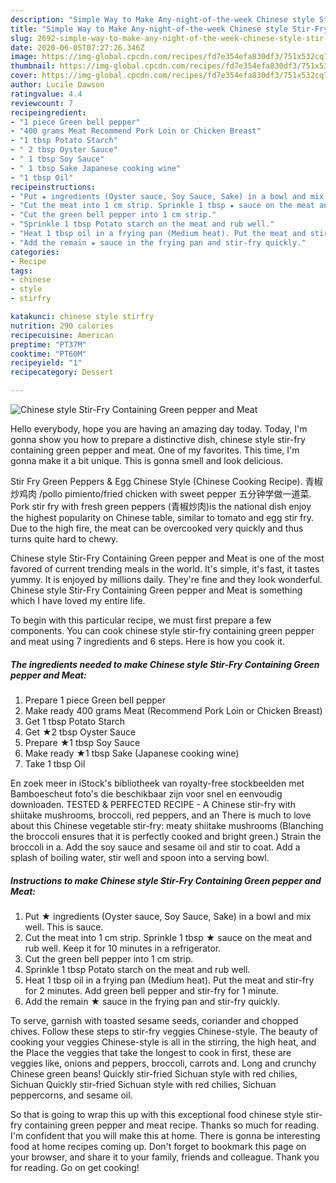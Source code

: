 ```yaml
---
description: "Simple Way to Make Any-night-of-the-week Chinese style Stir-Fry Containing Green pepper and Meat"
title: "Simple Way to Make Any-night-of-the-week Chinese style Stir-Fry Containing Green pepper and Meat"
slug: 2692-simple-way-to-make-any-night-of-the-week-chinese-style-stir-fry-containing-green-pepper-and-meat
date: 2020-06-05T07:27:26.346Z
image: https://img-global.cpcdn.com/recipes/fd7e354efa830df3/751x532cq70/chinese-style-stir-fry-containing-green-pepper-and-meat-recipe-main-photo.jpg
thumbnail: https://img-global.cpcdn.com/recipes/fd7e354efa830df3/751x532cq70/chinese-style-stir-fry-containing-green-pepper-and-meat-recipe-main-photo.jpg
cover: https://img-global.cpcdn.com/recipes/fd7e354efa830df3/751x532cq70/chinese-style-stir-fry-containing-green-pepper-and-meat-recipe-main-photo.jpg
author: Lucile Dawson
ratingvalue: 4.4
reviewcount: 7
recipeingredient:
- "1 piece Green bell pepper"
- "400 grams Meat Recommend Pork Loin or Chicken Breast"
- "1 tbsp Potato Starch"
- " 2 tbsp Oyster Sauce"
- " 1 tbsp Soy Sauce"
- " 1 tbsp Sake Japanese cooking wine"
- "1 tbsp Oil"
recipeinstructions:
- "Put ★ ingredients (Oyster sauce, Soy Sauce, Sake) in a bowl and mix well. This is sauce."
- "Cut the meat into 1 cm strip. Sprinkle 1 tbsp ★ sauce on the meat and rub well. Keep it for 10 minutes in a refrigerator."
- "Cut the green bell pepper into 1 cm strip."
- "Sprinkle 1 tbsp Potato starch on the meat and rub well."
- "Heat 1 tbsp oil in a frying pan (Medium heat). Put the meat and stir-fry for 2 minutes. Add green bell pepper and stir-fry for 1 minute."
- "Add the remain ★ sauce in the frying pan and stir-fry quickly."
categories:
- Recipe
tags:
- chinese
- style
- stirfry

katakunci: chinese style stirfry 
nutrition: 290 calories
recipecuisine: American
preptime: "PT37M"
cooktime: "PT60M"
recipeyield: "1"
recipecategory: Dessert

---
```



![Chinese style Stir-Fry Containing Green pepper and Meat](https://img-global.cpcdn.com/recipes/fd7e354efa830df3/751x532cq70/chinese-style-stir-fry-containing-green-pepper-and-meat-recipe-main-photo.jpg)

Hello everybody, hope you are having an amazing day today. Today, I'm gonna show you how to prepare a distinctive dish, chinese style stir-fry containing green pepper and meat. One of my favorites. This time, I'm gonna make it a bit unique. This is gonna smell and look delicious.

Stir Fry Green Peppers &amp; Egg Chinese Style (Chinese Cooking Recipe). 青椒炒鸡肉 /pollo pimiento/fried chicken with sweet pepper 五分钟学做一道菜. Pork stir fry with fresh green peppers (青椒炒肉)is the national dish enjoy the highest popularity on Chinese table, similar to tomato and egg stir fry. Due to the high fire, the meat can be overcooked very quickly and thus turns quite hard to chewy.

Chinese style Stir-Fry Containing Green pepper and Meat is one of the most favored of current trending meals in the world. It's simple, it's fast, it tastes yummy. It is enjoyed by millions daily. They're fine and they look wonderful. Chinese style Stir-Fry Containing Green pepper and Meat is something which I have loved my entire life.


To begin with this particular recipe, we must first prepare a few components. You can cook chinese style stir-fry containing green pepper and meat using 7 ingredients and 6 steps. Here is how you cook it.

<!--inarticleads1-->

##### The ingredients needed to make Chinese style Stir-Fry Containing Green pepper and Meat:

1. Prepare 1 piece Green bell pepper
1. Make ready 400 grams Meat (Recommend Pork Loin or Chicken Breast)
1. Get 1 tbsp Potato Starch
1. Get  ★2 tbsp Oyster Sauce
1. Prepare  ★1 tbsp Soy Sauce
1. Make ready  ★1 tbsp Sake (Japanese cooking wine)
1. Take 1 tbsp Oil


En zoek meer in iStock&#39;s bibliotheek van royalty-free stockbeelden met Bamboescheut foto&#39;s die beschikbaar zijn voor snel en eenvoudig downloaden. TESTED &amp; PERFECTED RECIPE - A Chinese stir-fry with shiitake mushrooms, broccoli, red peppers, and an There is much to love about this Chinese vegetable stir-fry: meaty shiitake mushrooms (Blanching the broccoli ensures that it is perfectly cooked and bright green.) Strain the broccoli in a. Add the soy sauce and sesame oil and stir to coat. Add a splash of boiling water, stir well and spoon into a serving bowl. 

<!--inarticleads2-->

##### Instructions to make Chinese style Stir-Fry Containing Green pepper and Meat:

1. Put ★ ingredients (Oyster sauce, Soy Sauce, Sake) in a bowl and mix well. This is sauce.
1. Cut the meat into 1 cm strip. Sprinkle 1 tbsp ★ sauce on the meat and rub well. Keep it for 10 minutes in a refrigerator.
1. Cut the green bell pepper into 1 cm strip.
1. Sprinkle 1 tbsp Potato starch on the meat and rub well.
1. Heat 1 tbsp oil in a frying pan (Medium heat). Put the meat and stir-fry for 2 minutes. Add green bell pepper and stir-fry for 1 minute.
1. Add the remain ★ sauce in the frying pan and stir-fry quickly.


To serve, garnish with toasted sesame seeds, coriander and chopped chives. Follow these steps to stir-fry veggies Chinese-style. The beauty of cooking your veggies Chinese-style is all in the stirring, the high heat, and the Place the veggies that take the longest to cook in first, these are veggies like, onions and peppers, broccoli, carrots and. Long and crunchy Chinese green beans! Quickly stir-fried Sichuan style with red chilies, Sichuan Quickly stir-fried Sichuan style with red chilies, Sichuan peppercorns, and sesame oil. 

So that is going to wrap this up with this exceptional food chinese style stir-fry containing green pepper and meat recipe. Thanks so much for reading. I'm confident that you will make this at home. There is gonna be interesting food at home recipes coming up. Don't forget to bookmark this page on your browser, and share it to your family, friends and colleague. Thank you for reading. Go on get cooking!
